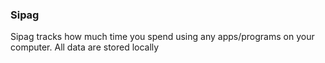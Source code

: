 ### Sipag

Sipag tracks how much time you spend using any apps/programs on your computer. All data are stored locally